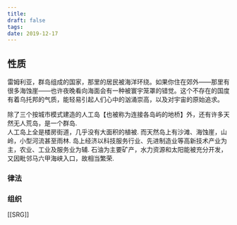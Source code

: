 ```yaml
---
title: 
draft: false
tags: 
date: 2019-12-17
---
```

## 性质

雷姆利亚，群岛组成的国家，那里的居民被海洋环绕。如果你住在郊外——那里有很多海蚀崖——也许夜晚看向海面会有一种被寰宇笼罩的错觉。这个不存在的国度有着乌托邦的气质，能轻易引起人们心中的汹涌崇高，以及对宇宙的原始追求。

除了三个按城市模式建造的人工岛【也被称为连接各岛屿的地桥】外，还有许多天然无人荒岛，是一个群岛.   
人工岛上全是楼房街道，几乎没有大面积的植被. 而天然岛上有沙滩、海蚀崖，山岭，小型河流甚至雨林. 岛上经济以科技服务行业、先进制造业等高新技术产业为主，农业、工业及服务业为辅. 石油为主要矿产，水力资源和太阳能被充分开发，又因毗邻马六甲海峡入口，故相当繁荣.

### 律法

### 组织
[[SRG]]